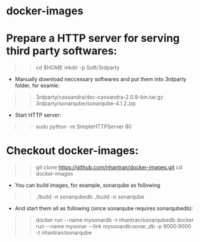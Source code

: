 docker-images
=============

# Prepare a HTTP server for serving third party softwares:

>> cd $HOME
>> mkdir -p Soft/3rdparty

* Manually download neccessary softwares and put them into 3rdparty folder, for examle:

>> 3rdparty/cassandra/dsc-cassandra-2.0.9-bin.tar.gz
>> 3rdparty/sonarqube/sonarqube-4.1.2.zip

* Start HTTP server:

>> sudo python -m SimpleHTTPServer 80

# Checkout docker-images:

>> git clone https://github.com/nhantran/docker-images.git
>> cd docker-images

* You can build images, for example, sonarqube as following

>> ./build -n sonarqubedb
>> ./build -n sonarqube

* And start them all as following (since sonarqube requires sonarqubedb):

>> docker run --name mysonardb -t nhantran/sonarqubedb
>> docker run --name mysonar --link mysonardb:sonar_db -p 9000:9000 -t nhantran/sonarqube
